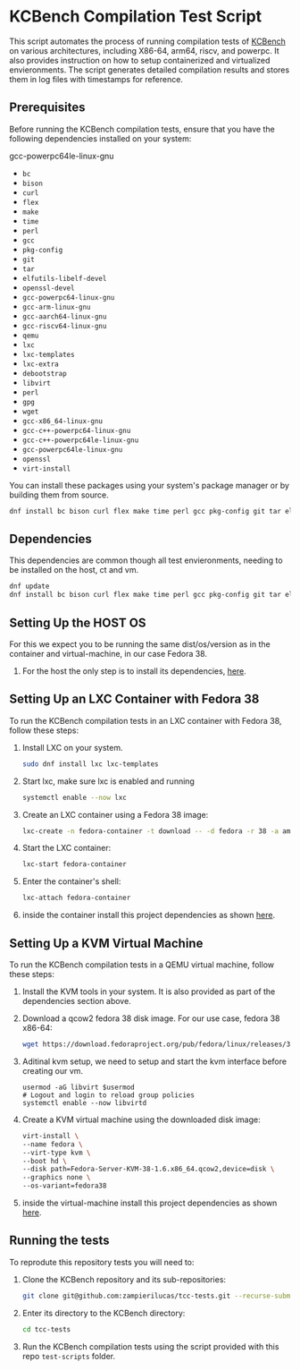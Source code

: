 # KCBench Compilation Test Script

This script automates the process of running compilation tests of [KCBench](git@gitlab.com:knurd42/kcbench.git) on various architectures, including X86-64, arm64, riscv, and powerpc. It also provides instruction on how to setup containerized and virtualized envieronments. The script generates detailed compilation results and stores them in log files with timestamps for reference.

## Prerequisites

Before running the KCBench compilation tests, ensure that you have the following dependencies installed on your system:

gcc-powerpc64le-linux-gnu

- `bc`
- `bison`
- `curl`
- `flex`
- `make`
- `time`
- `perl`
- `gcc`
- `pkg-config`
- `git`
- `tar`
- `elfutils-libelf-devel`
- `openssl-devel`
- `gcc-powerpc64-linux-gnu`
- `gcc-arm-linux-gnu`
- `gcc-aarch64-linux-gnu`
- `gcc-riscv64-linux-gnu`
- `qemu`
- `lxc`
- `lxc-templates`
- `lxc-extra`
- `debootstrap`
- `libvirt`
- `perl`
- `gpg`
- `wget`
- `gcc-x86_64-linux-gnu`
- `gcc-c++-powerpc64-linux-gnu`
- `gcc-c++-powerpc64le-linux-gnu`
- `gcc-powerpc64le-linux-gnu`
- `openssl`
- `virt-install`

You can install these packages using your system's package manager or by building them from source.
```bash
dnf install bc bison curl flex make time perl gcc pkg-config git tar elfutils-libelf-devel openssl-devel gcc-powerpc64-linux-gnu gcc-arm-linux-gnu gcc-aarch64-linux-gnu gcc-riscv64-linux-gnu qemu lxc lxc-templates lxc-extra debootstrap libvirt perl gpg wget gcc-c++-powerpc64-linux-gnu gcc-c++-powerpc64le-linux-gnu gcc-powerpc64le-linux-gnu openssl virt-install gcc-x86_64-linux-gnu
```

## Dependencies
This dependencies are common though all test envieronments, needing to be installed on the host, ct and vm.

   ```bash
   dnf update
   dnf install bc bison curl flex make time perl gcc pkg-config git tar elfutils-libelf-devel openssl-devel gcc-powerpc64-linux-gnu gcc-arm-linux-gnu gcc-aarch64-linux-gnu gcc-riscv64-linux-gnu qemu lxc lxc-templates lxc-extra debootstrap libvirt perl gpg wget gcc-c++-powerpc64-linux-gnu gcc-c++-powerpc64le-linux-gnu gcc-powerpc64le-linux-gnu openssl virt-install gcc-x86_64-linux-gnu
   ```

## Setting Up the HOST OS

For this we expect you to be running the same dist/os/version as in the container and virtual-machine, in our case Fedora 38.

1. For the host the only step is to install its dependencies, [here](#Dependencies).

## Setting Up an LXC Container with Fedora 38

To run the KCBench compilation tests in an LXC container with Fedora 38, follow these steps:

1. Install LXC on your system.

   ```bash
   sudo dnf install lxc lxc-templates
   ```

2. Start lxc, make sure lxc is enabled and running

   ```bash
   systemctl enable --now lxc
   ```

2. Create an LXC container using a Fedora 38 image:

   ```bash
   lxc-create -n fedora-container -t download -- -d fedora -r 38 -a amd64
   ```

3. Start the LXC container:

   ```bash
   lxc-start fedora-container
   ```

4. Enter the container's shell:

   ```bash
   lxc-attach fedora-container
   ```

4. inside the container install this project dependencies as shown [here](#Dependencies).

## Setting Up a KVM Virtual Machine

To run the KCBench compilation tests in a QEMU virtual machine, follow these steps:

1. Install the KVM tools in your system. It is also provided as part of the dependencies section above.

2. Download a qcow2 fedora 38 disk image. For our use case, fedora 38 x86-64:

   ```bash
   wget https://download.fedoraproject.org/pub/fedora/linux/releases/38/Server/x86_64/images/Fedora-Server-KVM-38-1.6.x86_64.qcow2
   ```

3. Aditinal kvm setup, we need to setup and start the kvm interface before creating our vm.

   ```
   usermod -aG libvirt $usermod
   # Logout and login to reload group policies
   systemctl enable --now libvirtd
   ```

3. Create a KVM virtual machine using the downloaded disk image:

   ```bash
   virt-install \
   --name fedora \
   --virt-type kvm \
   --boot hd \
   --disk path=Fedora-Server-KVM-38-1.6.x86_64.qcow2,device=disk \
   --graphics none \
   --os-variant=fedora38
   ```

4. inside the virtual-machine install this project dependencies as shown [here](#Dependencies).

## Running the tests

To reprodute this repository tests you will need to:

1. Clone the KCBench repository and its sub-repositories:

   ```bash
   git clone git@github.com:zampierilucas/tcc-tests.git --recurse-submodules
   ```

2. Enter its directory to the KCBench directory:

   ```bash
   cd tcc-tests
   ```

3. Run the KCBench compilation tests using the script provided with this repo `test-scripts` folder.

